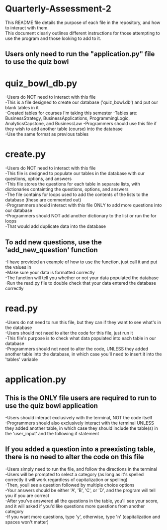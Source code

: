 # Quarterly-Assessment-2
This README file details the purpose of each file in the repository, and how to interact with them.  
This document clearly outlines different instructions for those attempting to use the program and those looking to add to it.  
## Users only need to run the "application.py" file to use the quiz bowl

# quiz_bowl_db.py
-Users do NOT need to interact with this file  
-This is a file designed to create our database ('quiz_bowl.db') and put our blank tables in it  
-Created tables for courses I'm taking this semester
-Tables are: BusinessStrategy, BusinessApplications, ProgrammingLogic, AnalyticsCapstone, and BusinessLaw
-Programmers should use this file if they wish to add another table (course) into the database  
-Use the same format as previous tables

# create.py
-Users do NOT need to interact with this file  
-This file is designed to populate our tables in the database with our questions, options, and answers  
-This file stores the questions for each table in separate lists, with dictionaries containting the questions, options, and answers  
-The file contains for loops used to add the contents of the lists to the database (these are commented out)  
-Programmers should interact with this file ONLY to add more questions into our database  
-Programmers should NOT add another dictionary to the list or run the for loops  
-That would add duplicate data into the database  
## To add new questions, use the 'add_new_question' function  
-I have provided an example of how to use the function, just call it and put the values in  
-Make sure your data is formatted correctly  
-The function will tell you whether or not your data populated the database  
-Run the read.py file to double check that your data entered the database correctly  

# read.py
-Users do not need to run this file, but they can if they want to see what's in the database  
-Users should not need to alter the code for this file, just run it  
-This file's purpose is to check what data populated into each table in our database  
-Programmers should not need to alter the code, UNLESS they added another table into the database, in which case you'll need to insert it into the 'tables' variable

# application.py
## This is the ONLY file users are required to run to use the quiz bowl application
-Users should interact exclusively with the terminal, NOT the code itself  
-Programmers should also exclusively interact with the terminal UNLESS they added another table, in which case they should include the table(s) in the 'user_input' and the following if statement  
## If you added a question into a preexisting table, there is no need to alter the code on this file
-Users simply need to run the file, and follow the directions in the terminal  
-Users will be prompted to select a category (as long as it's spelled correctly it will work regardless of capitalization or spelling)  
-Then, youll see a question followed by multiple choice options  
-Your answers should be either 'A', 'B', 'C', or 'D', and the program will tell you if you are correct  
-After you've answered all the questions in the table, you'll see your score, and it will asked if you'd like questions more questions from another category  
-If you want more questions, type 'y', otherwise, type 'n' (capitalization and spaces won't matter)  

